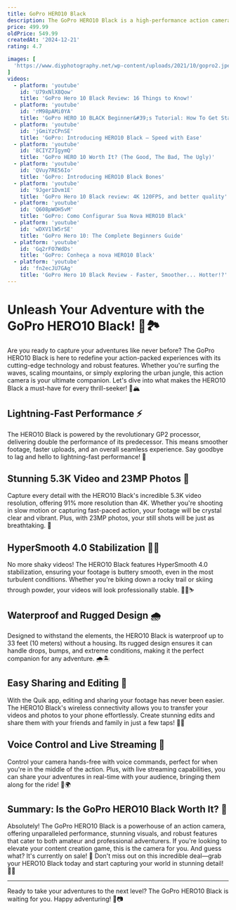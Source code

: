 ```yaml
---
title: GoPro HERO10 Black
description: The GoPro HERO10 Black is a high-performance action camera known for its robust build and advanced features. It is equipped with the powerful GP2 processor, enabling smoother performance and improved image quality. The camera supports 5.3K video recording at 60 frames per second and 23MP still photos, offering exceptional clarity and detail. It also features HyperSmooth 4.0 stabilization for ultra-smooth footage, even in the most dynamic situations. The HERO10 Black is waterproof up to 33 feet (10 meters) without a housing, making it ideal for capturing adventures in various environments. Additionally, it offers enhanced connectivity options, including cloud uploads and live streaming capabilities, making it a versatile tool for both professional and recreational use.
price: 499.99
oldPrice: 549.99
createdAt: '2024-12-21'
rating: 4.7

images: [
  'https://www.diyphotography.net/wp-content/uploads/2021/10/gopro2.jpeg', 'https://www.cnet.com/a/img/resize/a1c37fac83ee15fda4ac9baca5a68a28cbabb740/hub/2021/09/15/9c30bfc7-7ef9-4a64-bf56-d76438cb83d8/gopro-hero10-black-12.jpg?auto=webp&width=1200', 'https://preview.redd.it/gopro-hero-10-black-front-light-is-on-charging-indication-v0-kkhjyxip7qfc1.jpeg?auto=webp&s=713ac1be02a765d94032c6eeb17862b911825935', 'https://down-ph.img.susercontent.com/file/ph-11134207-7r98o-lksxx8z4livfb3', 'https://www.dpreview.com/files/p/articles/1407705680/SI10229_HERO12Black_Creators_Edition_Exploded_Sell_In_Deck_V2_LG.jpeg', 'https://ae01.alicdn.com/kf/S5e966a247b3e4181b5f12b91b7476936w/GEPRC-Naked-Camera-GP10-Gopro-Hero10-Suitable-Cinebot-CineLog-Crocodile-Rocket-Crown-Other-For-RC-FPV.jpg', 'https://cdn.thisiswhyimbroke.com/images/gopro-hero10-black-bones-640x533.jpg', 'https://camera2u.com.my/image/camera2u/image/cache/data/all_product_images/product-3974/1631822665_IMG_1606166-500x500.jpg', 'https://bike-mailorder.imgbo.lt/media/image/9d/64/8f/GoProHERO10BlackSpecialty-Sport-Bundle-1.jpg', 'https://blogger.googleusercontent.com/img/b/R29vZ2xl/AVvXsEiPvy2oxXehP9G3bxrP23aoo-3bKDD5qTCnLrJkjtLInYvJ2-TIPw-4kkO4dhiw7mUeguJ0XoV7Pn42jq-ISKG4GkVzPiVKSHIvueYNojIQyffuyasi67TerHHKyAxnTJTzniSzDBZSw_s/s800/gopro-hero-10-black-3.jpeg', 'https://m.media-amazon.com/images/I/41r6wliN68L._AC_UF894,1000_QL80_.jpg', 'https://i.ytimg.com/vi/6_w8cCHyV4o/maxresdefault.jpg', 'https://i.ytimg.com/vi/v8Vqliap7X8/maxresdefault.jpg', 'https://oscarliang.com/wp-content/uploads/2022/04/Naked-GoPro-10-Hero10-Black-Bones-fpv-camera-lens-protector.jpg', 'https://mojogear.eu/cdn/shop/files/e8fb-2d3d-4fa9-8227-276c75bc2d26.jpg?v=1733240056&width=533', 'https://images.lifestyleasia.com/wp-content/uploads/sites/3/2021/09/17134357/39992188_SI10080_-90_HERO10_Black_Display_Mod_master-806x806.jpg', 'https://cdn.outsideonline.com/wp-content/uploads/2022/09/gopro-hero-11-black_s.jpeg', 'https://hnau.imgix.net/media/catalog/product/c/h/chdrb-101-cn-gopro-hero10-black-bundle-2_3.jpg?auto=compress&auto=format&fill-color=FFFFFF&fit=fill&fill=solid&w=496&h=279', 'https://www.notebookcheck.net/fileadmin/_processed_/4/7/csm_pdp_h10b_creator_edition_video_backup_story4_1920_2x_b9ccf6e615.jpg', 'https://www.herogear.com.au/assets/full/GoPro181.jpg?20241122172606', 'https://static.gopro.com/aem/en/us/news/ultimate-guide-to-hero10-black/images/GoPro_News_HERO10Black_Mastering-the-modes_photo.jpg', 'https://i.etsystatic.com/7338556/r/il/1c30a0/2614576993/il_fullxfull.2614576993_cf71.jpg', 'https://static.gopro.com/aem/en/us/news/best-accessories-for-gopro-camera/images/GoPro_News_Choose_Your_Accessory.jpg', 'https://www.bhphotovideo.com/cdn-cgi/image/fit=scale-down,width=500,quality=95/https://www.bhphotovideo.com/images/images500x500/gopro_chdfb_121_cn_hero12_black_action_camera_1693990276_1781066.jpg', 'https://i.etsystatic.com/7338556/r/il/cd0367/3914114595/il_fullxfull.3914114595_1sn9.jpg', 'https://i.ebayimg.com/images/g/aBgAAOSws7dkGj1W/s-l400.jpg', 'https://m.media-amazon.com/images/I/41LpHdsB59L.jpg', 'https://www.lcegroup.co.uk/NewShopContent/240.jpg', 'https://img.myipadbox.com/sec/product_l/EDA005100906.jpg', 'https://web-api.cameraworks.co.uk/images/web-api.cameraworks.co.uk/files/icons/3dhtkzij.png?width=800&format=jpg&quality=70&bgcolor=#f5f3f0', 'https://www.flightstore.com.au/assets/full/577K.jpg?20210309031539', 'https://www.dpreview.com/files/p/articles/1407705680/WBrawley_DPR_GoProHero12_DSCF2092.jpeg', 'https://i.redd.it/d0zid9t5bh5b1.jpg', 'https://cdn.mos.cms.futurecdn.net/YmVdFhcx5EzphooaiFHML3-480-80.jpg', 'https://fotok.es/79469-thickbox_default/gopro-hero10-black.jpg', 'https://p9.secure.hostingprod.com/@site.gomadic.com/ssl/imgs-prod/cwc/gopro-hero5-black-2in1-auto-home-charger.jpg', 'http://static1.squarespace.com/static/5b670534b98a78d5e84a7d19/t/646fb75a882e993bc34770ba/1685043035018/pexels-photo-2238334.jpeg?format=1500w', 'https://camerahaus.com/cdn/shop/files/SZC120810_7_480x480.jpg?v=1729879436', 'https://www.techlicious.com/images/cameras/gopro-hero10-black-selfie-stick-remote-700px.jpg', 'https://www.dpreview.com/files/p/articles/1407705680/WBrawley_DPR_GoProHero12_DSCF2099.jpeg', 'https://cdn.mos.cms.futurecdn.net/q44vGN4ExVXGSs98eYM36N-480-80.jpg', 'https://static.gopro.com/assets/blta2b8522e5372af40/blt53f42f37ee1a0200/6440127ecd58c8595cce4974/pdp-h10bones-image02-1920-2x.png?width=3840&quality=80&auto=webp&disable=upscale', 'https://img.kentfaith.de/cache/catalog/products/de/KF28.0032V1/KF28.0032V1-5-518x518.jpg', 'https://cdn.mos.cms.futurecdn.net/cet77inY2iAqWcuHodcRYM.jpg', 'https://postperspective.com/wp-content/uploads/2017/11/FusionCleanHeader.jpg', 'https://m.media-amazon.com/images/I/31K0+2ZEwAL.jpg', 'https://thumb.pccomponentes.com/w-530-530/articles/1085/10855801/8718-gopro-hero10-black-v2-camara-deportiva-53k-ultra-hd-negra-foto.jpg', 'https://www.diamondscamera.com.au/Images/ProductImages/Medium/hero11-creator-6.jpg', 'https://shopcgx.com/cdn/shop/files/6492217cv14d_800x.jpg?v=1707763250', 'https://i.insider.com/66d897aa14a5cd1fcc8d4874?width=1200&format=jpeg', 'https://acf.geeknetic.es/imgri/imagenes/auto/2022/4/12/i8d-muestra.jpg?f=webp', 'https://www.hsushop.com/cdn/shop/articles/HSU_GoPro_Windslayer_9f5c9cb7-278b-4357-b6c5-7767637fa717.png?v=1637725851&width=1000', 'https://www.getuscart.com/images/thumbs/1257257_motorcycle-helmet-chin-mount-kit-compatible-with-gopro-hero-10-black-hero-987-20186-4-session-and-mo_550.jpeg', 'https://www.maisondudrone.com/wp-content/uploads/2023/10/gopro-hero-12-black-test.jpg', 'https://www.slashgear.com/img/gallery/gopro-hero-2024-hands-on-is-it-a-bargain-for-199-or-should-you-spend-more/intro-1728309196.jpg', 'https://www.imediastores.com/wp-content/uploads/2022/02/GoPro-Protective-Housing-HERO9HERO10-1.jpg.webp', 'https://www.trustedreviews.com/wp-content/uploads/sites/54/2022/04/IMG_3307-scaled.jpg', 'https://i.ebayimg.com/images/g/2LkAAOSwbdBm9QkN/s-l400.png', 'https://images.indianexpress.com/2021/09/GoPro-Hero-10-Black-FB-1.jpg?w=414', 'https://cdn.mos.cms.futurecdn.net/dmPR4Azys9hLtLVoaHHDx3-1200-80.jpg', 'https://i.blogs.es/77f0e1/gopro-hero-10-black-10-/650_1200.jpg', 'https://camarasvideo.b-cdn.net/wp-content/uploads/2021/09/lente-hidrofobica-gopro-hero-10-black-camaras-video-1.jpg', 'https://www.shutterstock.com/image-photo/krasnodar-russia-march-03-2022-260nw-2137378533.jpg', 'https://www.designinfo.in/wp-content/uploads/2024/09/gopro-hero-13-1-optimized.webp', 'https://i.redd.it/gopro-hero-13-mounting-fingers-fit-onto-hero-10-and-above-v0-nukr7kugzqud1.jpg?width=1795&format=pjpg&auto=webp&s=3376899dcd0561ffe848e566663f6d0d3c54b536', 'https://oscarliang.com/wp-content/uploads/2022/04/Naked-GoPro-10-Hero10-Black-Bones-compare-9-8-6.jpg', 'https://eloutput.com/wp-content/uploads/2021/09/gopro-hero10-black-analisis-1.jpg', 'https://thumb.pccomponentes.com/w-530-530/articles/1085/10855801/6928-gopro-hero10-black-v2-camara-deportiva-53k-ultra-hd-negra-opiniones.jpg', 'https://www.yourdatadriven.com/wp-content/uploads/2022/03/Which-Is-The-Best-For-Motorsports-–-The-GoPro-Hero-10-or-Max.jpg', 'https://m.media-amazon.com/images/I/51992bNnLxL._AC_UF1000,1000_QL80_.jpg', 'https://www.travelandleisure.com/thmb/S2FQfKGp8TVHC6CpMfsrRAFrbAc=/1500x0/filters:no_upscale():max_bytes(150000):strip_icc()/gopro-hero11-black-552095594aff4459927885e30fcd8630.jpg', 'https://m.media-amazon.com/images/I/71NHInMi-aL.jpg', 'https://i.blogs.es/6a0ac5/gopro-hero-10-black-3-/650_1200.jpg', 'https://goprokat.ua/image/cache/catalog/gopro/chdfb-131-eu/gopro-hero-13-black-creator-edit-3-1000x1340.jpg', 'https://shotkit.com/wp-content/uploads/2023/04/GoPro-HERO10_Black.jpg', 'https://mms.businesswire.com/media/20240905625652/en/2233858/5/GoPro_Hero_Compact_Camera.jpg', 'https://i.pcmag.com/imagery/roundups/03LYsi7VwNX0o1ztYQaH74T-5..v1695578924.jpg', 'https://goprokat.ua/image/cache/catalog/gopro/chdfb-131-eu/gopro-hero-13-black-creator-edit-4-1000x1000.jpg', 'https://bicyclingaustralia.com.au/wp-content/uploads/2023/05/IMG_1117.jpeg', 'https://www.macobserver.com/wp-content/uploads/2021/09/GoPro-HERO10-Black.jpg'
]
videos: 
  - platform: 'youtube'
    id: 'U79xNlX8Qow'
    title: 'GoPro Hero 10 Black Review: 16 Things to Know!'
  - platform: 'youtube'
    id: 'rM98pAMi0YA'
    title: 'GoPro HERO 10 BLACK Beginner&#39;s Tutorial: How To Get Started'
  - platform: 'youtube'
    id: 'jGmiYzCPnSE'
    title: 'GoPro: Introducing HERO10 Black — Speed with Ease'
  - platform: 'youtube'
    id: '8CIYZ7IgymQ'
    title: 'GoPro HERO 10 Worth It? (The Good, The Bad, The Ugly)'
  - platform: 'youtube'
    id: 'QVuy7RE56Io'
    title: 'GoPro: Introducing HERO10 Black Bones'
  - platform: 'youtube'
    id: '9Jger1Dvm1E'
    title: 'GoPro Hero 10 Black review: 4K 120FPS, and better quality'
  - platform: 'youtube'
    id: 'Q608pWOH5vM'
    title: 'GoPro: Como Configurar Sua Nova HERO10 Black'
  - platform: 'youtube'
    id: 'wDXV1lW5rSE'
    title: 'GoPro Hero 10: The Complete Beginners Guide'
  - platform: 'youtube'
    id: 'Gq2rFO7WdDs'
    title: 'GoPro: Conheça a nova HERO10 Black'
  - platform: 'youtube'
    id: 'fn2ecJU7GAg'
    title: 'GoPro Hero 10 Black Review - Faster, Smoother... Hotter!?'
---
```


# Unleash Your Adventure with the GoPro HERO10 Black! 🎥🏞️

Are you ready to capture your adventures like never before? The GoPro HERO10 Black is here to redefine your action-packed experiences with its cutting-edge technology and robust features. Whether you're surfing the waves, scaling mountains, or simply exploring the urban jungle, this action camera is your ultimate companion. Let's dive into what makes the HERO10 Black a must-have for every thrill-seeker! 🌊🏔️

## Lightning-Fast Performance ⚡

The HERO10 Black is powered by the revolutionary GP2 processor, delivering double the performance of its predecessor. This means smoother footage, faster uploads, and an overall seamless experience. Say goodbye to lag and hello to lightning-fast performance! 🚀

## Stunning 5.3K Video and 23MP Photos 📸

Capture every detail with the HERO10 Black's incredible 5.3K video resolution, offering 91% more resolution than 4K. Whether you're shooting in slow motion or capturing fast-paced action, your footage will be crystal clear and vibrant. Plus, with 23MP photos, your still shots will be just as breathtaking. 🌟

## HyperSmooth 4.0 Stabilization 🏄‍♂️

No more shaky videos! The HERO10 Black features HyperSmooth 4.0 stabilization, ensuring your footage is buttery smooth, even in the most turbulent conditions. Whether you're biking down a rocky trail or skiing through powder, your videos will look professionally stable. 🚴‍♀️⛷️

## Waterproof and Rugged Design 🌧️

Designed to withstand the elements, the HERO10 Black is waterproof up to 33 feet (10 meters) without a housing. Its rugged design ensures it can handle drops, bumps, and extreme conditions, making it the perfect companion for any adventure. 🌧️🏝️

## Easy Sharing and Editing 📲

With the Quik app, editing and sharing your footage has never been easier. The HERO10 Black's wireless connectivity allows you to transfer your videos and photos to your phone effortlessly. Create stunning edits and share them with your friends and family in just a few taps! 📱✨

## Voice Control and Live Streaming 🎤

Control your camera hands-free with voice commands, perfect for when you're in the middle of the action. Plus, with live streaming capabilities, you can share your adventures in real-time with your audience, bringing them along for the ride! 🎥🌍

## Summary: Is the GoPro HERO10 Black Worth It? 🤔

Absolutely! The GoPro HERO10 Black is a powerhouse of an action camera, offering unparalleled performance, stunning visuals, and robust features that cater to both amateur and professional adventurers. If you're looking to elevate your content creation game, this is the camera for you. And guess what? It's currently on sale! 🎉 Don't miss out on this incredible deal—grab your HERO10 Black today and start capturing your world in stunning detail! 🛒💥

---

Ready to take your adventures to the next level? The GoPro HERO10 Black is waiting for you. Happy adventuring! 🌟📷